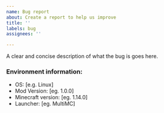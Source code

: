 ```yaml
---
name: Bug report
about: Create a report to help us improve
title: ''
labels: bug
assignees: ''

---
```


A clear and concise description of what the bug is goes here.

### Environment information:
 - OS: [e.g. Linux]
 - Mod Version: [eg. 1.0.0]
 - Minecraft version: [eg. 1.14.0]
 - Launcher: [eg. MultiMC]
